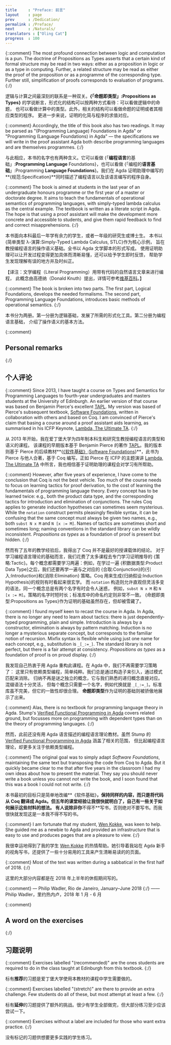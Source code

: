 ```yaml
---
title     : "Preface: 前言"
layout    : page
prev      : /Dedication/
permalink : /Preface/
next      : /Naturals/
translators : ["Oling Cat"]
progress  : 100
---
```


{::comment}
The most profound connection between logic and computation is a pun.
The doctrine of Propositions as Types asserts that a certain kind of
formal structure may be read in two ways: either as a proposition in
logic or as a type in computing.  Further, a related structure may be
read as either the proof of the proposition or as a programme of the
corresponding type.  Further still, simplification of proofs
corresponds to evaluation of programs.
{:/}

逻辑与计算之间最深刻的联系是一种双关。**{「命题即类型」:Propositions as Types}**
的学说断言，形式化的结构可以按两种方式看待：可以看做逻辑中的命题，
也可以看做计算中的类型。此外，相关的结构可以看做命题的证明或者其相应类型的程序。
更进一步来说，证明的化简与程序的求值对应。

{::comment}
Accordingly, the title of this book also has two readings.  It may be
parsed as "(Programming Language) Foundations in Agda" or "Programming
(Language Foundations) in Agda" — the specifications we will write in
the proof assistant Agda both describe programming languages and are
themselves programmes.
{:/}

与此相应，本书的名字也有两种含义。它可以看做
{「**编程语言**的基础」:**Programming Language** Foundations}，也可以看做
{「编程的**语言基础**」:Programming **Language Foundations**}。我们在 Agda
证明助理中编写的**{规范:Specification}**同时描述了编程语言以及该语言编写的程序自身。

{::comment}
The book is aimed at students in the last year of an undergraduate
honours programme or the first year of a master or doctorate degree.
It aims to teach the fundamentals of operational semantics of
programming languages, with simply-typed lambda calculus as the
central example.  The textbook is written as a literate script in
Agda.  The hope is that using a proof assistant will make the
development more concrete and accessible to students, and give them
rapid feedback to find and correct misapprehensions.
{:/}

本书面向本科最后一年学有余力的学生，或者一年级的研究生或博士生。
本书以{简单类型 λ-演算:Simply-Typed Lambda Calculus, STLC}作为核心示例，
旨在教授编程语言的操作语义基础。全书以 Agda 文学脚本的形式写成。
使用证明助理可以让开发过程变得更加具体而清晰易懂，还可以给予学生即时反馈，
帮助学生发现理解有误的地方并及时纠正。

【译注：文学编程（Literal Programming）用带有代码的自然语言文章来进行编程，
此概念由高德纳（Donald Knuth）提出，详情可参考[维基百科][literateprogramming]。】

{::comment}
The book is broken into two parts. The first part, Logical
Foundations, develops the needed formalisms.  The second part,
Programming Language Foundations, introduces basic methods of
operational semantics.
{:/}

本书分为两册。第一分册为逻辑基础，发展了所需的形式化工具。第二分册为编程语言基础，
介绍了操作语义的基本方法。

{::comment}
## Personal remarks
{:/}

## 个人评论

{::comment}
Since 2013, I have taught a course on Types and Semantics for
Programming Languages to fourth-year undergraduates and masters
students at the University of Edinburgh.  An earlier version of that
course was based on Benjamin Pierce's excellent [TAPL][tapl].  My
version was based of Pierce's subsequent textbook, [Software
Foundations][sf], written in collaboration with others and based on
Coq.  I am convinced of Pierce's claim that basing a course around a
proof assistant aids learning, as summarised in his ICFP Keynote,
[Lambda, The Ultimate TA][ta].
{:/}

从 2013 年开始，我在爱丁堡大学为四年制本科生和研究生教授编程语言的类型和语义的课程。
该课程的早期版本基于 Benjamin Pierce 的著作 [TAPL][tapl]。我的版本则基于
Pierce 的后续教材**{[《软件基础》][sf-zh]:[Software Foundations][sf]}**，此书为
Pierce 与他人合著，基于 Coq 编写。正如 Pierce 在 ICFP 的主题演讲
[Lambda, The Ultimate TA][ta] 中所言，我也相信基于证明助理的课程会对学习有所帮助。

{::comment}
However, after five years of experience, I have come to the conclusion
that Coq is not the best vehicle.  Too much of the course needs to
focus on learning tactics for proof derivation, to the cost of
learning the fundamentals of programming language theory.  Every
concept has to be learned twice: e.g., both the product data type, and
the corresponding tactics for introduction and elimination of
conjunctions.  The rules Coq applies to generate induction hypotheses
can sometimes seem mysterious.  While the `notation` construct permits
pleasingly flexible syntax, it can be confusing that the same concept
must always be given two names, e.g., both `subst N x M` and `N [x :=
M]`.  Names of tactics are sometimes short and sometimes long; naming
conventions in the standard library can be wildly inconsistent.
*Propositions as types* as a foundation of proof is present but
hidden.
{:/}

然而有了五年的教学经验后，我得出了 Coq 并不是最好的授课载体的结论。
对于学习编程语言理论的基础而言，我们花费了太多课程去专门学习证明推导的
{策略:Tactic}。每个概念都需要学习两遍：例如，在学过一遍
{积数据类型:Product Data Type}之后，我们还要再学一遍与之对应的
{合取:Conjunction}的{引入:Introduction}和{消除:Elimination}
策略。Coq 用来生成{归纳假设:Induction Hypothesis}的规则有时看起来很玄学。
而 `notation` 构造则允许直观但灵活多变的语法，同一个概念总是有两个名字有时会令人迷惑，
例如，`subst N x M` 和 `N [x := M]`。策略的名字时短时长；标准库中的命名约定则非常不一致。
{命题即类型:Propositions as Types}作为证明的基础虽然存在，但却被雪藏了。

{::comment}
I found myself keen to recast the course in Agda.  In Agda, there is
no longer any need to learn about tactics: there is just
dependently-typed programming, plain and simple. Introduction is
always by a constructor, elimination is always by pattern
matching. Induction is no longer a mysterious separate concept, but
corresponds to the familiar notion of recursion. Mixfix syntax is
flexible while using just one name for each concept, e.g.,
substitution is `_[_:=_]`. The standard library is not perfect, but
there is a fair attempt at consistency. *Propositions as types* as a
foundation of proof is on proud display.
{:/}

我发现自己热衷于用 Agda 重构此课程。在 Agda 中，我们不再需要学习策略了：
这里只有依赖类型编程，简单纯粹。我们总是通过构造子来引入，通过模式匹配来消除。
归纳不再是谜之独立的概念，它与我们熟悉的递归概念直接对应。混缀语法十分灵活，
但每个概念只需要一个名字，例如代换就是 `_[_:=_]`。标准库虽不完美，但它的一致性却很合理。
**命题即类型**作为证明的基础则被骄傲地展示了出来。

{::comment}
Alas, there is no textbook for programming language theory in
Agda.  Stump's [Verified Functional Programming in Agda][stump] covers
related ground, but focusses more on programming with dependent
types than on the theory of programming languages.
{:/}

然而，此前还没有用 Agda 语言描述的编程语言理论教材。虽然 Stump 的
[Verified Functional Programming in Agda][stump] 涵盖了相关的范围，
但比起编程语言理论，却更多关注于依赖类型编程。

{::comment}
The original goal was to simply adapt *Software Foundations*,
maintaining the same text but transposing the code from Coq to Agda.
But it quickly became clear to me that after five years in the
classroom I had my own ideas about how to present the material.  They
say you should never write a book unless you cannot *not* write the
book, and I soon found that this was a book I could not not write.
{:/}

本书最初的目标只是简单地改编**《软件基础》**，保持同样的内容，而只是将代码从
Coq 翻译成 Agda。但五年的课堂经验让我很快就明白了，自己有一些关于如何展示这些材料的想法。
有人说除非你**不得不**写书，否则绝对不要写书。而我很快就发现这是一本我不得不写的书。

{::comment}
I am fortunate that my student, [Wen Kokke][wen], was keen to help.
She guided me as a newbie to Agda and provided an infrastructure that
is easy to use and produces pages that are a pleasure to view.
{:/}

我很幸运地得到了我的学生 [Wen Kokke][wen] 的热情帮助。她引导着我站在 Agda
新手的视角写书，还提供了一些十分易用的工具来产生清晰易读的的页面。

{::comment}
Most of the text was written during a sabbatical in the first half of 2018.
{:/}

这里的大部分内容都是在 2018 年上半年的休假期间写的。

{::comment}
— Philip Wadler, Rio de Janeiro, January–June 2018
{:/}
—— Philip Wadler，里约热内卢，2018 年 1 月 - 6 月

[tapl]: https://www.cis.upenn.edu/~bcpierce/tapl/
[sf]: https://softwarefoundations.cis.upenn.edu/
[sf-zh]: https://coq-zh.github.io/SF-zh/
[ta]: https://www.cis.upenn.edu/~bcpierce/papers/plcurriculum.pdf
[stump]: https://www.morganclaypoolpublishers.com/catalog_Orig/product_info.php?cPath=24&products_id=908
[wen]: https://github.com/wenkokke
[phil]: https://homepages.inf.ed.ac.uk/wadler/
[literateprogramming]: https://zh.wikipedia.org/wiki/%E6%96%87%E5%AD%A6%E7%BC%96%E7%A8%8B

{::comment}
## A word on the exercises
{:/}

## 习题说明

{::comment}
Exercises labelled "(recommended)" are the ones students are
required to do in the class taught at Edinburgh from this textbook.
{:/}

标有**推荐**的习题是爱丁堡大学使用本教材的课程中学生需要做的。

{::comment}
Exercises labelled "(stretch)" are there to provide an extra challenge.
Few students do all of these, but most attempt at least a few.
{:/}

标有**延伸**的习题提供了额外的挑战。很少有学生全部做完，但大部分练习至少应该尝试一下。

{::comment}
Exercises without a label are included for those who want extra practice.
{:/}

没有标记的习题供想要更多实践的学生练习。
